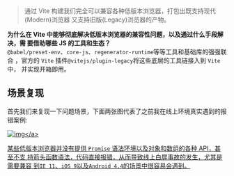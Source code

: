 > 通过 Vite 构建我们完全可以兼容各种低版本浏览器，打包出既支持现代(Modern)浏览器
> 又支持旧版(Legacy)浏览器的产物。

**为什么在 Vite 中能够彻底解决低版本浏览器的兼容性问题，以及通过什么手段解决，需
要借助哪些 JS 的工具和生态？**<br>
`@babel/preset-env`、`core-js`、`regenerator-runtime`等等工具和基础库的强强联合
，官方的 `Vite` 插件`@vitejs/plugin-legacy`将这些底层的工具链接入到 `Vite` 中，
并实现开箱即用。

## 场景复现

首先我们来复现一下问题场景，下面两张图代表了之前我在线上环境真实遇到的报错案例:

<a data-fancybox title="img" href="https://p3-juejin.byteimg.com/tos-cn-i-k3u1fbpfcp/89664e25ca4d43acba36586e4ac58b1e~tplv-k3u1fbpfcp-zoom-in-crop-mark:1304:0:0:0.awebp?">![img](https://p3-juejin.byteimg.com/tos-cn-i-k3u1fbpfcp/89664e25ca4d43acba36586e4ac58b1e~tplv-k3u1fbpfcp-zoom-in-crop-mark:1304:0:0:0.awebp?)</a>

某些低版本浏览器并没有提供 `Promise` 语法环境以及对象和数组的各种 API，甚至不支
持箭头函数语法，代码直接报错，从而导致线上白屏事故的发生，尤其是需要兼容
到`IE 11`、`iOS 9`以及`Android 4.4`的场景中很容易会遇到。
